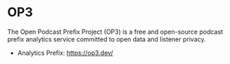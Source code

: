 # OP3
The Open Podcast Prefix Project (OP3) is a free and open-source podcast prefix analytics service committed to open data and listener privacy.

* Analytics Prefix: https://op3.dev/
